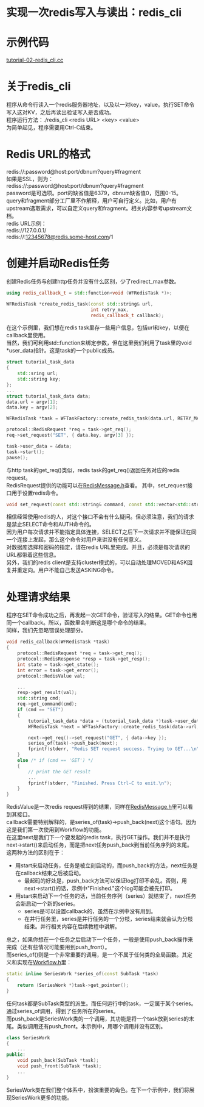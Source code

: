 # 实现一次redis写入与读出：redis_cli
# 示例代码

[tutorial-02-redis_cli.cc](/tutorial/tutorial-02-redis_cli.cc)

# 关于redis_cli

程序从命令行读入一个redis服务器地址，以及以一对key，value。执行SET命令写入这对KV，之后再读出验证写入是否成功。  
程序运行方法：./redis_cli \<redis URL\> \<key\> \<value\>  
为简单起见，程序需要用Ctrl-C结束。

# Redis URL的格式

redis://:password@host:port/dbnum?query#fragment  
如果是SSL，则为：  
rediss://:password@host:port/dbnum?query#fragment  
password是可选项。port的缺省值是6379，dbnum缺省值0，范围0-15。  
query和fragment部分工厂里不作解释，用户可自行定义。比如，用户有upstream选取需求，可以自定义query和fragment。相关内容参考upstream文档。  
redis URL示例：  
redis://127.0.0.1/  
redis://:12345678@redis.some-host.com/1

# 创建并启动Redis任务

创建Redis任务与创建http任务并没有什么区别，少了redirect_max参数。
~~~cpp
using redis_callback_t = std::function<void (WFRedisTask *)>;

WFRedisTask *create_redis_task(const std::string& url,
                               int retry_max,
                               redis_callback_t callback);
~~~
在这个示例里，我们想在redis task里存一些用户信息，包括url和key，以便在callback里使用。  
当然，我们可利用std::function来绑定参数，但在这里我们利用了task里的void *user_data指针。这是task的一个public成员。
~~~cpp
struct tutorial_task_data
{
    std::sring url;
    std::string key;
};
...
struct tutorial_task_data data;
data.url = argv[1];
data.key = argv[2];

WFRedisTask *task = WFTaskFactory::create_redis_task(data.url, RETRY_MAX, redis_callback);

protocol::RedisRequest *req = task->get_req();
req->set_request("SET", { data.key, argv[3] });

task->user_data = &data;
task->start();
pause();
~~~
与http task的get_req()类似，redis task的get_req()返回任务对应的redis request。  
RedisRequest提供的功能可以在[RedisMessage.h](../src/protocol/RedisMessage.h)查看。
其中，set_request接口用于设置redis命令。  
~~~cpp
void set_request(const std::string& command, const std::vector<std::string>& params);
~~~
相信经常使用redis的人，对这个接口不会有什么疑问。但必须注意，我们的请求是禁止SELECT命令和AUTH命令的。  
因为用户每次请求并不能指定具体连接，SELECT之后下一次请求并不能保证在同一个连接上发起，那么这个命令对用户来讲没有任何意义。  
对数据库选择和密码的指定，请在redis URL里完成。并且，必须是每次请求的URL都带着这些信息。  
另外，我们的redis client是支持cluster模式的，可以自动处理MOVED和ASK回复并重定向。用户不能自己发送ASKING命令。  

# 处理请求结果

程序在SET命令成功之后，再发起一次GET命令，验证写入的结果。GET命令也用同一个callback。所以，函数里会判断这是哪个命令的结果。  
同样，我们先忽略错误处理部分。
~~~cpp
void redis_callback(WFRedisTask *task)
{
    protocol::RedisRequest *req = task->get_req();
    protocol::RedisResponse *resp = task->get_resp();
    int state = task->get_state();
    int error = task->get_error();
    protocol::RedisValue val;

    ...
    resp->get_result(val);
    std::string cmd;
    req->get_command(cmd);
    if (cmd == "SET")
    {
        tutorial_task_data *data = (tutorial_task_data *)task->user_data;
        WFRedisTask *next = WFTaskFactory::create_redis_task(data->url, RETRY_MAX, redis_callback);

        next->get_req()->set_request("GET", { data->key });
        series_of(task)->push_back(next);
        fprintf(stderr, "Redis SET request success. Trying to GET...\n");
    }
    else /* if (cmd == 'GET') */
    {
        // print the GET result
        ...
        fprintf(stderr, "Finished. Press Ctrl-C to exit.\n");
    }
}
~~~
RedisValue是一次redis request得到的结果，同样在[RedisMessage.h](../src/protocol/RedisMessage.h)里可以看到其接口。  
callback需要特别解释的，是series_of(task)->push_back(next)这个语句。因为这是我们第一次使用到Workflow的功能。  
在这里next是我们下一个要发起的redis task，执行GET操作。我们并不是执行next->start()来启动任务，而是把next任务push_back到当前任务序列的末尾。  
这两种方法的区别在于：
  * 用start来启动任务，任务是被立刻启动的，而push_back的方法，next任务是在callback结束之后被启动。
    * 最起码的好处是，push_back方法可以保证log打印不会乱。否则，用next->start()的话，示例中"Finished."这个log可能会被先打印。
  * 用start来启动下一个任务的话，当前任务序列（series）就结束了，next任务会新启动一个新的series。
    * series是可以设置callback的，虽然在示例中没有用到。
    * 在并行任务里，series是并行任务的一个分枝，series结束就会认为分枝结束。并行相关内容在后续教程中讲解。

总之，如果你想在一个任务之后启动下一个任务，一般是使用push_back操作来完成（还有些情况可能要用到push_front）。  
而series_of()则是一个非常重要的调用，是一个不属于任何类的全局函数。其定义和实现在[Workflow.h](../src/factory/Workflow.h#L140)里：
~~~cpp
static inline SeriesWork *series_of(const SubTask *task)
{
    return (SeriesWork *)task->get_pointer();
}
~~~
任何task都是SubTask类型的派生。而任何运行中的task，一定属于某个series。通过series_of调用，得到了任务所在的series。  
而push_back是SeriesWork类的一个调用，其功能是将一个task放到series的末尾。类似调用还有push_front。本示例中，用哪个调用并没有区别。
~~~cpp
class SeriesWork
{
    ...
public:
    void push_back(SubTask *task);
    void push_front(SubTask *task);
    ...
}
~~~
SeriesWork类在我们整个体系中，扮演重要的角色。在下一个示例中，我们将展现SeriesWork更多的功能。
